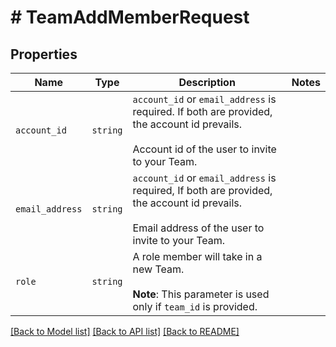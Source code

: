 # # TeamAddMemberRequest



## Properties

Name | Type | Description | Notes
------------ | ------------- | ------------- | -------------
| `account_id` | ```string``` |  `account_id` or `email_address` is required. If both are provided, the account id prevails. <br><br>Account id of the user to invite to your Team.  |  |
| `email_address` | ```string``` |  `account_id` or `email_address` is required, If both are provided, the account id prevails. <br><br>Email address of the user to invite to your Team.  |  |
| `role` | ```string``` |  A role member will take in a new Team.<br><br>**Note**: This parameter is used only if `team_id` is provided.  |  |

[[Back to Model list]](../../README.md#models) [[Back to API list]](../../README.md#endpoints) [[Back to README]](../../README.md)
